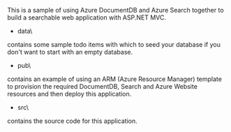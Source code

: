 This is a sample of using Azure DocumentDB and Azure Search together to build a searchable web application with ASP.NET MVC. 


- data\

contains some sample todo items with which to seed your database if you don't want to start with an empty database.
 
- pub\ 

contains an example of using an ARM (Azure Resource Manager) template to provision the required DocumentDB, Search and Azure Website resources and then deploy this application.

- src\ 

contains the source code for this application.
 